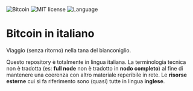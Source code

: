 ![Bitcoin](https://img.shields.io/badge/bitcoin-btc-orange) ![MIT license](https://img.shields.io/badge/license-MIT-blue) ![Language](https://img.shields.io/badge/language-ITA-green)

# Bitcoin in italiano
Viaggio (senza ritorno) nella tana del bianconiglio.

Questo repository è totalmente in lingua italiana. La terminologia tecnica non è tradotta (es: __full node__ non è tradotto in __nodo completo__) al fine di mantenere una coerenza con altro materiale reperibile in rete. Le __risorse esterne__ cui si fa riferimento sono (quasi) tutte in lingua __inglese__. 
